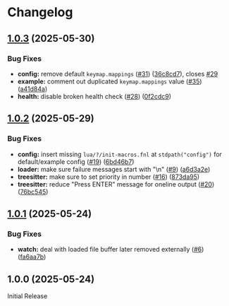 # Changelog

## [1.0.3](https://github.com/aileot/nvim-thyme/compare/v1.0.2...v1.0.3) (2025-05-30)


### Bug Fixes

* **config:** remove default `keymap.mappings` ([#31](https://github.com/aileot/nvim-thyme/issues/31)) ([36c8cd7](https://github.com/aileot/nvim-thyme/commit/36c8cd72f7bffed7a1827e7cfb4f28fb667f8a27)), closes [#29](https://github.com/aileot/nvim-thyme/issues/29)
* **example:** comment out duplicated `keymap.mappings` value ([#35](https://github.com/aileot/nvim-thyme/issues/35)) ([a41d84a](https://github.com/aileot/nvim-thyme/commit/a41d84af4be8337d2b604de645edf81ee7e7788a))
* **health:** disable broken health check ([#28](https://github.com/aileot/nvim-thyme/issues/28)) ([0f2cdc9](https://github.com/aileot/nvim-thyme/commit/0f2cdc9d466f9b7b2529e2477b0b08a6c22ae5b6))

## [1.0.2](https://github.com/aileot/nvim-thyme/compare/v1.0.1...v1.0.2) (2025-05-29)


### Bug Fixes

* **config:** insert missing `lua/?/init-macros.fnl` at `stdpath("config")` for default/example config ([#19](https://github.com/aileot/nvim-thyme/issues/19)) ([6bd46b7](https://github.com/aileot/nvim-thyme/commit/6bd46b74927192e2772758f1270674224d491cc8))
* **loader:** make sure failure messages start with "\n" ([#9](https://github.com/aileot/nvim-thyme/issues/9)) ([a6d3a2e](https://github.com/aileot/nvim-thyme/commit/a6d3a2e9ef2717be2651f190f057859ce47a3b05))
* **treesitter:** make sure to set priority in number ([#16](https://github.com/aileot/nvim-thyme/issues/16)) ([873da95](https://github.com/aileot/nvim-thyme/commit/873da950d6cb53f317efa1dc531b611065323e06))
* **treesitter:** reduce "Press ENTER" message for oneline output  ([#20](https://github.com/aileot/nvim-thyme/issues/20)) ([76bc545](https://github.com/aileot/nvim-thyme/commit/76bc54563d49ff7bdf470409fce746a10c97fa12))

## [1.0.1](https://github.com/aileot/nvim-thyme/compare/v1.0.0...v1.0.1) (2025-05-24)


### Bug Fixes

* **watch:** deal with loaded file buffer later removed externally ([#6](https://github.com/aileot/nvim-thyme/issues/6)) ([fa6aa7b](https://github.com/aileot/nvim-thyme/commit/fa6aa7b90f8b80fbef77acda3f839d82b754300d))

## 1.0.0 (2025-05-24)

Initial Release
